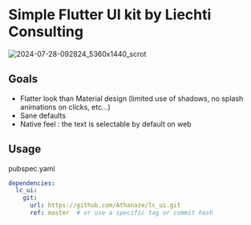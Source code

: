 # Simple Flutter UI kit by Liechti Consulting

![2024-07-28-092824_5360x1440_scrot](https://github.com/user-attachments/assets/3b672979-30f2-413a-9215-28fd14c162d7)



## Goals

- Flatter look than Material design (limited use of shadows, no splash animations on clicks, etc...)
- Sane defaults
- Native feel : the text is selectable by default on web 

## Usage

pubspec.yaml

```yaml
dependencies:
  lc_ui:
    git:
      url: https://github.com/Athanaze/lc_ui.git
      ref: master  # or use a specific tag or commit hash
```
